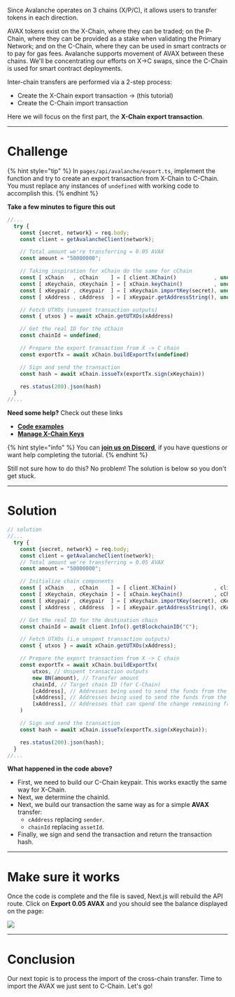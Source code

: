 Since Avalanche operates on 3 chains (X/P/C), it allows users to transfer tokens in each direction.

AVAX tokens exist on the X-Chain, where they can be traded; on the P-Chain, where they can be provided as a stake when validating the Primary Network; and on the C-Chain, where they can be used in smart contracts or to pay for gas fees. Avalanche supports movement of AVAX between these chains. We'll be concentrating our efforts on X->C swaps, since the C-Chain is used for smart contract deployments.

Inter-chain transfers are performed via a 2-step process:

- Create the X-Chain export transaction -> (this tutorial)
- Create the C-Chain import transaction

Here we will focus on the first part, the **X-Chain export transaction**.

---

# Challenge

{% hint style="tip" %}
In `pages/api/avalanche/export.ts`, implement the function and try to create an export transaction from X-Chain to C-Chain. You must replace any instances of `undefined` with working code to accomplish this.
{% endhint %}

**Take a few minutes to figure this out**

```typescript
//...
  try {
    const {secret, network} = req.body;
    const client = getAvalancheClient(network);

    // Total amount we're transferring = 0.05 AVAX
    const amount = "50000000";

    // Taking inspiration for xChain do the same for cChain
    const [ xChain   , cChain    ] = [ client.XChain()            , undefined ];
    const [ xKeychain, cKeychain ] = [ xChain.keyChain()          , undefined ];
    const [ xKeypair , cKeypair  ] = [ xKeychain.importKey(secret), undefined ];
    const [ xAddress , cAddress  ] = [ xKeypair.getAddressString(), undefined ];

    // Fetch UTXOs (unspent transaction outputs)
    const { utxos } = await xChain.getUTXOs(xAddress)

    // Get the real ID for the cChain
    const chainId = undefined;

    // Prepare the export transaction from X -> C chain
    const exportTx = await xChain.buildExportTx(undefined)

    // Sign and send the transaction
    const hash = await xChain.issueTx(exportTx.sign(xKeychain))

    res.status(200).json(hash)
  }
//...
```

**Need some help?** Check out these links

- [**Code examples**](https://github.com/ava-labs/avalanchejs/tree/master/examples/avm)
- [**Manage X-Chain Keys**](https://docs.avax.network/build/tools/avalanchejs/manage-x-chain-keys)

{% hint style="info" %}
You can [**join us on Discord**](https://discord.gg/fszyM7K), if you have questions or want help completing the tutorial.
{% endhint %}

Still not sure how to do this? No problem! The solution is below so you don't get stuck.

---

# Solution

```typescript
// solution
//...
  try {
    const {secret, network} = req.body;
    const client = getAvalancheClient(network);
    // Total amount we're transferring = 0.05 AVAX
    const amount = "50000000";

    // Initialize chain components
    const [ xChain   , cChain    ] = [ client.XChain()            , client.CChain()             ];
    const [ xKeychain, cKeychain ] = [ xChain.keyChain()          , cChain.keyChain()           ];
    const [ xKeypair , cKeypair  ] = [ xKeychain.importKey(secret), cKeychain.importKey(secret) ];
    const [ xAddress , cAddress  ] = [ xKeypair.getAddressString(), cKeypair.getAddressString() ];

    // Get the real ID for the destination chain
    const chainId = await client.Info().getBlockchainID("C");

    // Fetch UTXOs (i.e unspent transaction outputs)
    const { utxos } = await xChain.getUTXOs(xAddress);

    // Prepare the export transaction from X -> C chain
    const exportTx = await xChain.buildExportTx(
        utxos, // Unspent transaction outputs
        new BN(amount), // Transfer amount
        chainId, // Target chain ID (for C-Chain)
        [cAddress], // Addresses being used to send the funds from the UTXOs provided
        [xAddress], // Addresses being used to send the funds from the UTXOs provided
        [xAddress], // Addresses that can spend the change remaining from the spent UTXOs
    )

    // Sign and send the transaction
    const hash = await xChain.issueTx(exportTx.sign(xKeychain));

    res.status(200).json(hash);
  }
//...
```

**What happened in the code above?**

- First, we need to build our C-Chain keypair. This works exactly the same way for X-Chain.
- Next, we determine the chainId.
- Next, we build our transaction the same way as for a simple **AVAX** transfer:
  - `cAddress` replacing `sender`.
  - `chainId` replacing `assetId`.
- Finally, we sign and send the transaction and return the transaction hash.

---

# Make sure it works

Once the code is complete and the file is saved, Next.js will rebuild the API route. Click on **Export 0.05 AVAX** and you should see the balance displayed on the page:

![](https://raw.githubusercontent.com/figment-networks/learn-web3-dapp/main/markdown/__images__/avalanche/avalanche-export.gif)

---

# Conclusion

Our next topic is to process the import of the cross-chain transfer. Time to import the AVAX we just sent to C-Chain. Let's go!
